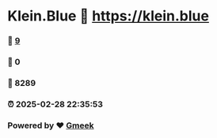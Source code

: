 # Klein.Blue :link: https://klein.blue 
### :page_facing_up: [9](https://klein.blue/tag.html) 
### :speech_balloon: 0 
### :hibiscus: 8289 
### :alarm_clock: 2025-02-28 22:35:53 
### Powered by :heart: [Gmeek](https://github.com/Meekdai/Gmeek)
